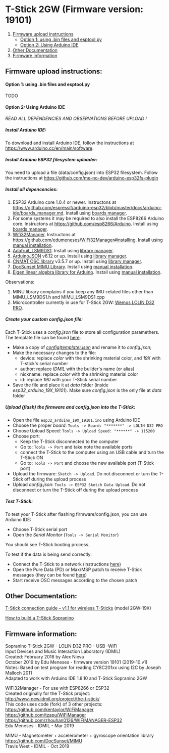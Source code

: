 # T-Stick 2GW (Firmware version: 19101)

1. [Firmware upload instructions](#firmware-upload-instructions)
	* [Option 1: using .bin files and esptool.py](#option-1-using-bin-files-and-esptoolpy)
	* [Option 2: Using Arduino IDE](#option-2-using-arduino-ide)
2. [Other Documentation](#other-documentation)
3. [Firmware information](#firmware-information)

##  Firmware upload instructions:

####  Option 1: using .bin files and esptool.py

TODO

####  Option 2: Using Arduino IDE

_READ ALL DEPENDENCIES AND OBSERVATIONS BEFORE UPLOAD !_

##### Install Arduino IDE:

To download and install Arduino IDE, follow the instructions at https://www.arduino.cc/en/main/software.

##### Install Arduino ESP32 filesystem uploader: 

You need to upload a file (data/config.json) into ESP32 filesystem. 
Follow the instructions at https://github.com/me-no-dev/arduino-esp32fs-plugin

##### Install all depencencies:

1. ESP32 Arduino core 1.0.4 or newer. Instructons at https://github.com/espressif/arduino-esp32/blob/master/docs/arduino-ide/boards_manager.md. Install using [boards manager](https://www.arduino.cc/en/guide/cores).
2. For some systems it may be required to also install the ESP8266 Arduino core. Instructons at https://github.com/esp8266/Arduino. Install using [boards manager](https://www.arduino.cc/en/guide/cores).
3. [Wifi32Manager](https://github.com/edumeneses/WiFi32Manager). Instructons at https://github.com/edumeneses/WiFi32Manager#installing. Install using [manual installation](https://www.arduino.cc/en/guide/libraries#toc5).
4. [Adafruit_LSM9DS1](https://github.com/adafruit/Adafruit_LSM9DS1). Install using [library manager](https://www.arduino.cc/en/guide/libraries#toc3).
5. [ArduinoJSON](https://github.com/bblanchon/ArduinoJson) v6.12 or up. Install using [library manager](https://www.arduino.cc/en/guide/libraries#toc3).
6. [CNMAT OSC library](https://github.com/CNMAT/OSC) v3.5.7 or up. Install using [library manager](https://www.arduino.cc/en/guide/libraries#toc3).
7. [DocSunset MIMU Library](https://github.com/DocSunset/MIMU). Install using [manual installation](https://www.arduino.cc/en/guide/libraries#toc5).
8. [Eigen linear algebra library for Arduino](https://github.com/bolderflight/Eigen). Install using [manual installation](https://www.arduino.cc/en/guide/libraries#toc5).

Observations:

1. MINU library complains if you keep any IMU-related files other than MIMU_LSM9DS1.h and MIMU_LSM9DS1.cpp
2. Microcontroller currently in use for T-Stick 2GW: [Wemos LOLIN D32 PRO](https://wiki.wemos.cc/products:d32:d32_pro).

##### Create your custom config.json file:

Each T-Stick uses a _config.json_ file to store all configuration paramethers. The template file can be found [here](./datafiles/config(template).json).

- Make a copy of [_config(template).json_](./datafiles/config(template).json) and rename it to _config.json_;
- Make the necessary changes to the file:
  - device: replace _color_ with the shrinking material color, and _19X_ with T-stick's serial number
  - author: replace _IDMIL_ with the builder's name (or alias) 
  - nickname: replace _color_ with the shrinking material color
  - id: replace _190_ with your T-Stick serial number
- Save the file and place it at _data_ folder (inside _esp32_arduino_19X_19101_). Make sure _config.json_ is the only file at _data_ folder

##### Upload (flash) the firmware and config.json into the T-Stick:

- Open the file `esp32_arduino_19X_19101.ino` using Arduino IDE
- Choose the proper _board_: `Tools -> Board: "*******" -> LOLIN D32 PRO`
- Choose Upload Speed: `Tools -> Upload Speed: "******" -> 115200`
- Choose port:
  - Keep the T-Stick disconnected to the computer
  - Go to: `Tools -> Port` and take note the available ports
  - connect the T-Stick to the computer using an USB cable and turn the T-Stick ON
  - Go to: `Tools -> Port` and choose the new available port (T-Stick port)
- Upload the firmware: `Sketch -> Upload`. Do not disconnect or turn the T-Stick off during the upload process
- Upload _config.json_: `Tools -> ESP32 Sketch Data Upload`. Do not disconnect or turn the T-Stick off during the upload process

##### Test T-Stick:

To test your T-Stick after flashing firmware/config.json, you can use Arduino IDE:

- Choose T-Stick serial port
- Open the _Serial Monitor_ (`Tools -> Serial Monitor`)

You should see T-Stick booting process.

To test if the data is being send correctly:

- Connect the T-Stick to a network (instructions [here](./Docs/T-Stick_2GW_Connecting_Guide(v1.1).md))
- Open the Pure Data (PD) or Max/MSP patch to receive T-Stick messages (they can be found [here](./Configuration))
- Start receive OSC messages according to the chosen patch

##  Other Documentation:

[T-Stick connection guide – v1.1 for wireless T-Sticks](./Docs/T-Stick_2GW_Connecting_Guide(v1.1).md) (model 2GW-19X)

[How to build a T-Stick Sopranino](./Docs/T-Stick_2GW_building_instructions.md)


##  Firmware information:

Sopranino T-Stick 2GW - LOLIN D32 PRO - USB -WiFi  
Input Devices and Music Interaction Laboratory (IDMIL)  
Created: February 2018 by Alex Nieva  
October 2019 by Edu Meneses - firmware version 19101 (2019-10.v1)  
Notes: Based on test program for reading CY8C201xx using I2C by Joseph Malloch 2011  
Adapted to work with Arduino IDE 1.8.10 and T-Stick Sopranino 2GW  

WiFi32Manager - For use with ESP8266 or ESP32  
Created originally for the T-Stick project:  
http://www-new.idmil.org/project/the-t-stick/  
This code uses code (fork) of 3 other projects:  
https://github.com/kentaylor/WiFiManager    
https://github.com/tzapu/WiFiManager  
https://github.com/zhouhan0126/WIFIMANAGER-ESP32    
Edu Meneses - IDMIL - Mar 2019    

MIMU - Magnetometer + accelerometer + gyroscope orientation library  
https://github.com/DocSunset/MIMU  
Travis West - IDMIL - Oct 2019  

